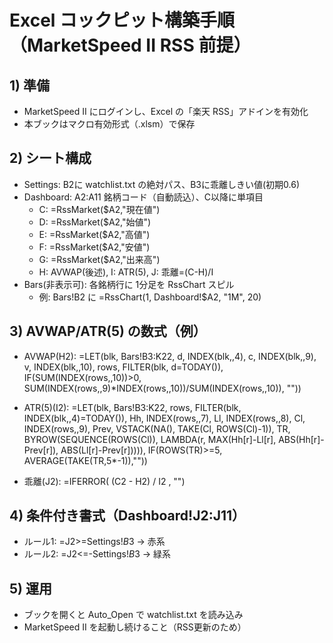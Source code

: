 # Excel コックピット構築手順（MarketSpeed II RSS 前提）

## 1) 準備
- MarketSpeed II にログインし、Excel の「楽天 RSS」アドインを有効化
- 本ブックはマクロ有効形式（.xlsm）で保存

## 2) シート構成
- Settings: B2に watchlist.txt の絶対パス、B3に乖離しきい値(初期0.6)
- Dashboard: A2:A11 銘柄コード（自動読込）、C以降に単項目
  - C: =RssMarket($A2,"現在値")
  - D: =RssMarket($A2,"始値")
  - E: =RssMarket($A2,"高値")
  - F: =RssMarket($A2,"安値")
  - G: =RssMarket($A2,"出来高")
  - H: AVWAP(後述), I: ATR(5), J: 乖離=(C-H)/I
- Bars(非表示可): 各銘柄行に 1分足を RssChart スピル
  - 例: Bars!B2 に =RssChart(1, Dashboard!$A2, "1M", 20)

## 3) AVWAP/ATR(5) の数式（例）
- AVWAP(H2):
  =LET(blk, Bars!B3:K22, d, INDEX(blk,,4), c, INDEX(blk,,9), v, INDEX(blk,,10),
       rows, FILTER(blk, d=TODAY()),
       IF(SUM(INDEX(rows,,10))>0, SUM(INDEX(rows,,9)*INDEX(rows,,10))/SUM(INDEX(rows,,10)), ""))

- ATR(5)(I2):
  =LET(blk, Bars!B3:K22, rows, FILTER(blk, INDEX(blk,,4)=TODAY()),
       Hh, INDEX(rows,,7), Ll, INDEX(rows,,8), Cl, INDEX(rows,,9),
       Prev, VSTACK(NA(), TAKE(Cl, ROWS(Cl)-1)),
       TR, BYROW(SEQUENCE(ROWS(Cl)), LAMBDA(r, MAX(Hh[r]-Ll[r], ABS(Hh[r]-Prev[r]), ABS(Ll[r]-Prev[r])))),
       IF(ROWS(TR)>=5, AVERAGE(TAKE(TR,5*-1)),""))

- 乖離(J2): =IFERROR( (C2 - H2) / I2 , "")

## 4) 条件付き書式（Dashboard!J2:J11）
- ルール1: =J2>=Settings!$B$3 → 赤系
- ルール2: =J2<=-Settings!$B$3 → 緑系

## 5) 運用
- ブックを開くと Auto_Open で watchlist.txt を読み込み
- MarketSpeed II を起動し続けること（RSS更新のため）
